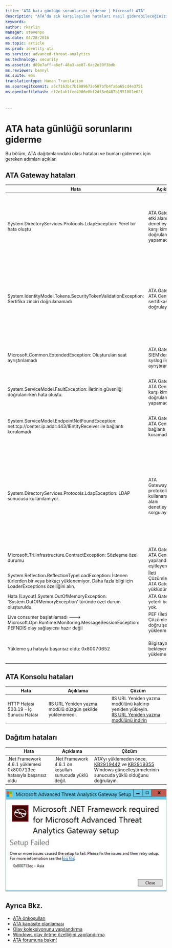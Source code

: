 ```yaml
---
title: "ATA hata günlüğü sorunlarını giderme | Microsoft ATA"
description: "ATA’da sık karşılaşılan hataları nasıl giderebileceğinizi açıklar"
keywords: 
author: rkarlin
manager: stevenpo
ms.date: 04/28/2016
ms.topic: article
ms.prod: identity-ata
ms.service: advanced-threat-analytics
ms.technology: security
ms.assetid: d89e7aff-a6ef-48a3-ae87-6ac2e39f3bdb
ms.reviewer: bennyl
ms.suite: ems
translationtype: Human Translation
ms.sourcegitcommit: a5c7163bc7b1989672e587bfb4fa6a65cd4e3751
ms.openlocfilehash: cf2e1ab1fec4906e0bf2df8e0407b1951081e62f


---
```


# ATA hata günlüğü sorunlarını giderme
Bu bölüm, ATA dağıtımlarındaki olası hataları ve bunları gidermek için gereken adımları açıklar.
## ATA Gateway hataları
|Hata|Açıklama|Çözüm|
|-------------|----------|---------|
|System.DirectoryServices.Protocols.LdapException: Yerel bir hata oluştu|ATA Gateway, etki alanı denetleyicisine karşı kimlik doğrulaması yapamadı.|1. Etki alanı denetleyicisinin DNS kaydının DNS sunucusunda düzgün şekilde yapılandırıldığını doğrulayın. <br>2. ATA Gateway saatinin etki alanı denetleyicisinin saatiyle eşitlendiğini doğrulayın.|
|System.IdentityModel.Tokens.SecurityTokenValidationException: Sertifika zinciri doğrulanamadı|ATA Gateway, ATA Center sertifikasını doğrulayamadı.|1. Kök CA sertifikasının ATA Gateway’de güvenilir sertifika yetkilisi sertifika deposuna yüklendiğini doğrulayın. <br>2. Sertifika iptal listesinin (CRL) kullanılabildiğini ve sertifika iptali doğrulama işleminin yapılabildiğini doğrulayın.|
|Microsoft.Common.ExtendedException: Oluşturulan saat ayrıştırılamadı|ATA Gateway, SIEM’den iletilen syslog iletilerini ayrıştıramadı.|SIEM’in iletileri ATA tarafından desteklenen biçimlerden birinde iletecek şekilde yapılandırıldığını doğrulayın.|
|System.ServiceModel.FaultException: İletinin güvenliği doğrulanırken hata oluştu.|ATA Gateway, ATA Center’a karşı kimlik doğrulaması yapamadı.|ATA Gateway saatinin ATA Center’ın saatiyle eşitlendiğini doğrulayın.|
|System.ServiceModel.EndpointNotFoundException: net.tcp://center.ip.addr:443/IEntityReceiver ile bağlantı kurulamadı|ATA Gateway, ATA Center’a bağlantı kuramadı.|Ağ ayarlarınızın doğru olduğundan ve ATA Gateway ile ATA Center arasındaki ağ bağlantısının etkin olduğundan emin olun.|
|System.DirectoryServices.Protocols.LdapException: LDAP sunucusu kullanılamıyor.|ATA Gateway,LDAP protokolünü kullanarak etki alanı denetleyicisini sorgulayamadı.|1.ATA tarafından Active Directory etki alanına bağlanmak için kullanılan kullanıcı hesabının Active Directory ağacındaki tüm nesnelere okuma erişimi olduğunu doğrulayın. <br>2.Etki alanı denetleyicisinin, ATA tarafından kullanılan kullanıcı hesaplarından gelen LDAP sorgularını engellemek üzere güçlendirilmediğinden emin olun.|
|Microsoft.Tri.Infrastructure.ContractException: Sözleşme özel durumu|ATA Gateway, ATA Center’dan yapılandırmayı eşitleyemedi.|ATA Konsolu’nda ATA Gateway yapılandırmasını tamamlayın.|
|System.Reflection.ReflectionTypeLoadException: İstenen türlerden bir veya birkaçı yüklenemiyor. Daha fazla bilgi için LoaderExceptions özelliğini alın.|İleti Çözümleyicisi ATA Gateway’de yüklüdür.| İleti Çözümleyicisi’ni kaldırın.|
|Hata [Layout] System.OutOfMemoryException: 'System.OutOfMemoryException' türünde özel durum oluşturuldu.|ATA Gateway’de yeterli bellek yok.|Etki alanı denetleyicisindeki bellek miktarını artırın.|
|Live consumer  başlatılamadı ---> Microsoft.Opn.Runtime.Monitoring.MessageSessionException: PEFNDIS olay sağlayıcısı hazır değil|PEF (İleti Çözümleyicisi) doğru şekilde yüklenmedi.|Geçici bir çözüm için destek birimine başvurun.|
|Yükleme şu hatayla başarısız oldu: 0x80070652|Bilgisayarınızdaki bekleyen başka yüklemeler var.|Diğer yüklemelerin tamamlanmasını bekleyin ve gerekirse bilgisayarı yeniden başlatın.|

## ATA Konsolu hataları
|Hata|Açıklama|Çözüm|
|-------------|----------|---------|
|HTTP Hatası 500.19 – İç Sunucu Hatası|IIS URL Yeniden yazma modülü düzgün şekilde yüklenemedi.|IIS URL Yeniden yazma modülünü kaldırıp yeniden yükleyin.<br>[IIS URL Yeniden yazma modülünü indirin](http://go.microsoft.com/fwlink/?LinkID=615137)|

## Dağıtım hataları
|Hata|Açıklama|Çözüm|
|-------------|----------|---------|
|.Net Framework 4.6.1 yüklemesi 0x800713ec hatasıyla başarısız oldu|.Net Framework 4.6.1 ön koşulları sunucuda yüklü değil. |ATA’yı yüklemeden önce, [KB2919442](https://www.microsoft.com/download/details.aspx?id=42135) ve [KB2919355](https://support.microsoft.com/kb/2919355) Windows güncelleştirmelerinin sunucuda yüklü olduğunu doğrulayın.|

![ATA .NET yükleme hatası görüntüsü](media/netinstallerror.png)


## Ayrıca Bkz.
- [ATA önkoşulları](/advanced-threat-analytics/plan-design/ata-prerequisites)
- [ATA kapasite planlaması](/advanced-threat-analytics/plan-design/ata-capacity-planning)
- [Olay koleksiyonunu yapılandırma](/advanced-threat-analytics/deploy-use/configure-event-collection)
- [Windows olay iletme özelliğini yapılandırma](/advanced-threat-analytics/deploy-use/configure-event-collection#configuring-windows-event-forwarding)
- [ATA forumuna bakın!](https://social.technet.microsoft.com/Forums/security/home?forum=mata)



<!--HONumber=Jul16_HO3-->



